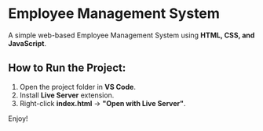 # Employee Management System

A simple web-based Employee Management System using **HTML, CSS, and JavaScript**.

## How to Run the Project:
1. Open the project folder in **VS Code**.
2. Install **Live Server** extension.
3. Right-click **index.html** -> **"Open with Live Server"**.

Enjoy!
